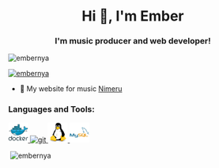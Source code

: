 <h1 align="center">Hi 👋, I'm Ember</h1>
<h3 align="center">I'm music producer and web developer!</h3>

<p align="left"> <img src="https://komarev.com/ghpvc/?username=embernya&label=Profile%20views&color=0e75b6&style=flat" alt="embernya" /> </p>

<p align="left"> <a href="https://github.com/ryo-ma/github-profile-trophy"><img src="https://github-profile-trophy.vercel.app/?username=embernya" alt="embernya" /></a> </p>

- 🔭 My website for music [Nimeru](https://github.com/EmberNya/embersite)


<h3 align="left">Languages and Tools:</h3>
<p align="left"> <a href="https://www.docker.com/" target="_blank"> <img src="https://raw.githubusercontent.com/devicons/devicon/master/icons/docker/docker-original-wordmark.svg" alt="docker" width="40" height="40"/> </a> <a href="https://git-scm.com/" target="_blank"> <img src="https://www.vectorlogo.zone/logos/git-scm/git-scm-icon.svg" alt="git" width="40" height="40"/> </a> <a href="https://www.linux.org/" target="_blank"> <img src="https://raw.githubusercontent.com/devicons/devicon/master/icons/linux/linux-original.svg" alt="linux" width="40" height="40"/> </a> <a href="https://www.mysql.com/" target="_blank"> <img src="https://raw.githubusercontent.com/devicons/devicon/master/icons/mysql/mysql-original-wordmark.svg" alt="mysql" width="40" height="40"/> </a> </p>

<p>&nbsp;<img align="center" src="https://github-readme-stats.vercel.app/api?username=embernya&show_icons=true&locale=en" alt="embernya" /></p>
